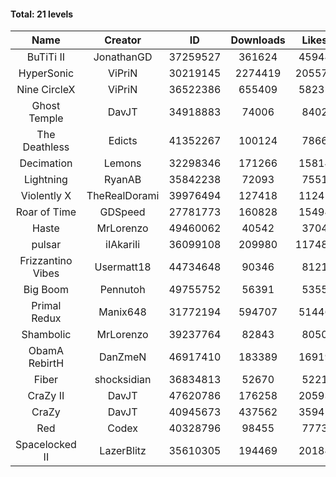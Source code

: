 #### Total: 21 levels

| Name | Creator | ID | Downloads | Likes |
|:---:|:---:|:---:|:---:|:---:|
| BuTiTi II | JonathanGD | 37259527 | 361624 | 45944
| HyperSonic | ViPriN | 30219145 | 2274419 | 205573
| Nine CircleX | ViPriN | 36522386 | 655409 | 58231
| Ghost Temple | DavJT | 34918883 | 74006 | 8402
| The Deathless | Edicts | 41352267 | 100124 | 7866
| Decimation | Lemons | 32298346 | 171266 | 15814
| Lightning | RyanAB | 35842238 | 72093 | 7551
| Violently X | TheRealDorami | 39976494 | 127418 | 11245
| Roar of Time | GDSpeed | 27781773 | 160828 | 15494
| Haste | MrLorenzo | 49460062 | 40542 | 3704
| pulsar | iIAkariIi | 36099108 | 209980 | 117482
| Frizzantino Vibes | Usermatt18 | 44734648 | 90346 | 8121
| Big Boom | Pennutoh | 49755752 | 56391 | 5355
| Primal Redux | Manix648 | 31772194 | 594707 | 51446
| Shambolic | MrLorenzo | 39237764 | 82843 | 8050
| ObamA RebirtH | DanZmeN | 46917410 | 183389 | 16919
| Fiber | shocksidian | 36834813 | 52670 | 5221
| CraZy II | DavJT | 47620786 | 176258 | 20593
| CraZy | DavJT | 40945673 | 437562 | 35941
| Red | Codex | 40328796 | 98455 | 7773
| Spacelocked II | LazerBlitz | 35610305 | 194469 | 20184
